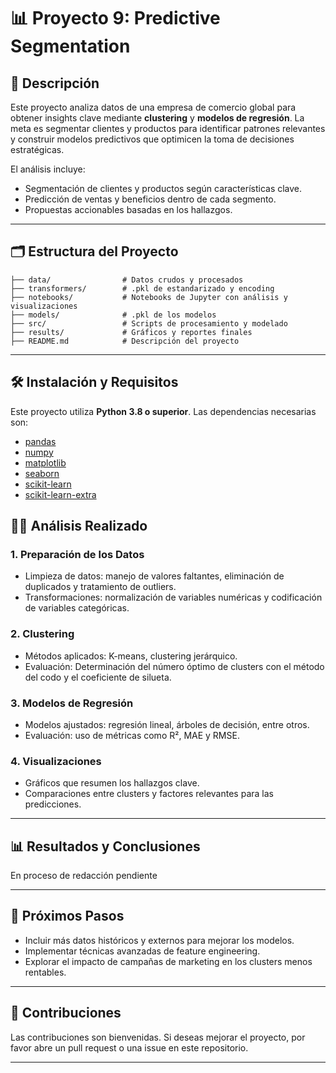 # 📊 **Proyecto 9: Predictive Segmentation**

## 📖 **Descripción**
Este proyecto analiza datos de una empresa de comercio global para obtener insights clave mediante **clustering** y **modelos de regresión**. La meta es segmentar clientes y productos para identificar patrones relevantes y construir modelos predictivos que optimicen la toma de decisiones estratégicas.

El análisis incluye:
- Segmentación de clientes y productos según características clave.
- Predicción de ventas y beneficios dentro de cada segmento.
- Propuestas accionables basadas en los hallazgos.

---

## 🗂️ **Estructura del Proyecto**
```plaintext
├── data/                # Datos crudos y procesados
├── transformers/        # .pkl de estandarizado y encoding
├── notebooks/           # Notebooks de Jupyter con análisis y visualizaciones
├── models/              # .pkl de los modelos
├── src/                 # Scripts de procesamiento y modelado
├── results/             # Gráficos y reportes finales
├── README.md            # Descripción del proyecto
```

---

## 🛠️ **Instalación y Requisitos**
Este proyecto utiliza **Python 3.8 o superior**. Las dependencias necesarias son:

- [pandas](https://pandas.pydata.org/)
- [numpy](https://numpy.org/)
- [matplotlib](https://matplotlib.org/)
- [seaborn](https://seaborn.pydata.org/)
- [scikit-learn](https://scikit-learn.org/)
- [scikit-learn-extra](https://scikit-learn.org/stable/)


## 🧑‍💻 **Análisis Realizado**

### 1. **Preparación de los Datos**
- Limpieza de datos: manejo de valores faltantes, eliminación de duplicados y tratamiento de outliers.
- Transformaciones: normalización de variables numéricas y codificación de variables categóricas.

### 2. **Clustering**
- Métodos aplicados: K-means, clustering jerárquico.
- Evaluación: Determinación del número óptimo de clusters con el método del codo y el coeficiente de silueta.

### 3. **Modelos de Regresión**
- Modelos ajustados: regresión lineal, árboles de decisión, entre otros.
- Evaluación: uso de métricas como R², MAE y RMSE.

### 4. **Visualizaciones**
- Gráficos que resumen los hallazgos clave.
- Comparaciones entre clusters y factores relevantes para las predicciones.

---

## 📊 **Resultados y Conclusiones**
En proceso de redacción pendiente

---

## 🔄 **Próximos Pasos**
- Incluir más datos históricos y externos para mejorar los modelos.
- Implementar técnicas avanzadas de feature engineering.
- Explorar el impacto de campañas de marketing en los clusters menos rentables.

---


## 🤝 **Contribuciones**
Las contribuciones son bienvenidas. Si deseas mejorar el proyecto, por favor abre un pull request o una issue en este repositorio.

---

